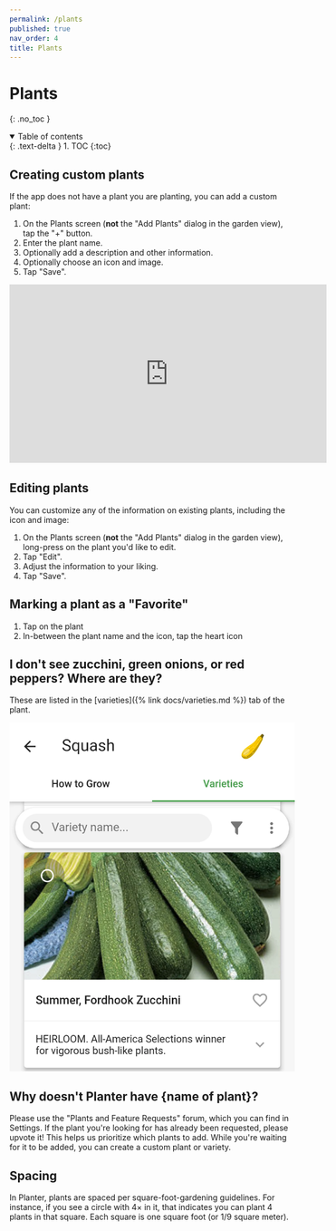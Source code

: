 ```yaml
---
permalink: /plants
published: true
nav_order: 4
title: Plants
---
```


# Plants
{: .no_toc }

<details open markdown="block">
  <summary>
    Table of contents
  </summary>
  {: .text-delta }
1. TOC
{:toc}
</details>

## Creating custom plants
If the app does not have a plant you are planting, you can add a custom plant:

1. On the Plants screen (**not** the "Add Plants" dialog in the garden view), tap the "+" button.
2. Enter the plant name.
3. Optionally add a description and other information.
5. Optionally choose an icon and image.
5. Tap "Save".

<iframe width="560" height="315" src="https://www.youtube-nocookie.com/embed/PI3BeHTM2QU?rel=0" title="YouTube video player" frameborder="0" allow="accelerometer; autoplay; clipboard-write; encrypted-media; gyroscope; picture-in-picture" allowfullscreen></iframe>

## Editing plants
You can customize any of the information on existing plants, including the icon and image:

1. On the Plants screen (**not** the "Add Plants" dialog in the garden view), long-press on the plant you'd like to edit.
2. Tap "Edit".
3. Adjust the information to your liking.
5. Tap "Save".

## Marking a plant as a "Favorite"
1. Tap on the plant
2. In-between the plant name and the icon, tap the heart icon

## I don't see zucchini, green onions, or red peppers? Where are they?
These are listed in the [varieties]({% link docs/varieties.md %}) tab of the plant.

<img src="../images/variety.webp" max-width="300px">

## Why doesn't Planter have {name of plant}?

Please use the "Plants and Feature Requests" forum, which you can find in Settings. If the plant you're looking for has already been requested, please upvote it! This helps us prioritize which plants to add. While you're waiting for it to be added, you can create a custom plant or variety.

## Spacing

In Planter, plants are spaced per square-foot-gardening guidelines. For instance, if you see a circle with 4× in it, that indicates you can plant 4 plants in that square. Each square is one square foot (or 1/9 square meter).